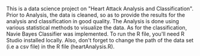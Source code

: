 This is a data science project on "Heart Attack Analysis and Classification".
Prior to Analysis, the data is cleaned, so as to provide the results for the analysis and classification in good quality. 
The Analysis is done using various statistical methods to visualize the data. 
As for the classification, Navie Bayes Classifier was implemented.
To run the R file, you'll need R Studio installed locally.
Also, don't forget to change the path of the data set (i.e a csv file) in the R file (heartAnalysis.R).
